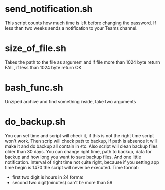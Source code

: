 # send_notification.sh
This script counts how much time is left before changing the password. If less than two weeks sends a notification to your Teams channel.

# size_of_file.sh
Takes the path to the file as argument and if file more than 1024 byte return FAIL, if less than 1024 byte return OK

# bash_func.sh
Unziped archive and find something inside, take two arguments

# do_backup.sh
You can set time and script will check it, if this is not the right time script won't work. Then scrip will check path to backup, if path is absence it will make it and do backup all contain in etc.
Also script will clean backup files older than 30 days.
You can change right time, path to backup, data for backup and how long you want to save backup files.
And one little notification. Interval of right time not quite right, because if you setting app time begin is 1470 the script will never be executed.
Time format:
- first two digit is hours in 24 format
- second two digit(minutes) can't be more than 59
